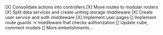 [X] Consolidate actions into controllers
[X] Move routes to modular routers
[X] Split data services and create uniting storage middleware
[X] Create user service and auth middleware
[X] Implement user pages
[] Implement route guards -> middleware that checks authorization
[] Update cube, comment models
[] More embelishments...